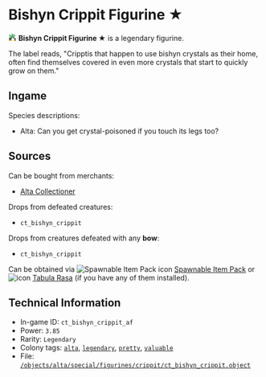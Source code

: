 # Bishyn Crippit Figurine ★

<img src="https://raw.githubusercontent.com/Ceterai/Enternia/main/objects/alta/special/figurines/crippit/ct_bishyn_crippit.png" alt="Bishyn Crippit Figurine ★ icon" loading="lazy" height="16px" width="auto" /> **Bishyn Crippit Figurine ★** is a legendary figurine.

The label reads, "Cripptis that happen to use bishyn crystals as their home, often find themselves covered in even more crystals that start to quickly grow on them."

## Ingame

Species descriptions:

- Alta: Can you get crystal-poisoned if you touch its legs too?

## Sources

Can be bought from merchants:

- [Alta Collectioner](https://ceterai.github.io/MyEnternia/Wiki/AltaCollectioner)

Drops from defeated creatures:

- `ct_bishyn_crippit`

Drops from creatures defeated with any **bow**:

- `ct_bishyn_crippit`

Can be obtained via <img src="https://raw.githubusercontent.com/Silverfeelin/Starbound-SpawnableItemPack/master/interface/sip/iconSmall.png" alt="Spawnable Item Pack icon" width="18" height="14"/> [Spawnable Item Pack](https://steamcommunity.com/sharedfiles/filedetails/?id=733665104) or <img src="https://steamuserimages-a.akamaihd.net/ugc/263843960696222713/3EC9A7C005541F7D577EBCB8C5736B4EFC9973D6/" alt="icon" width="8" height="12"/> [Tabula Rasa](https://community.playstarbound.com/resources/the-tabula-rasa.3222/) (if you have any of them installed).

## Technical Information

- In-game ID: `ct_bishyn_crippit_af`
- Power: `3.85`
- Rarity: `Legendary`
- Colony tags: [`alta`](https://ceterai.github.io/MyEnternia/Wiki/Tags/Alta), [`legendary`](https://ceterai.github.io/MyEnternia/Wiki/Tags/Legendary), [`pretty`](https://ceterai.github.io/MyEnternia/Wiki/Tags/Pretty), [`valuable`](https://ceterai.github.io/MyEnternia/Wiki/Tags/Valuable)
- File: [`/objects/alta/special/figurines/crippit/ct_bishyn_crippit.object`](https://github.com/Ceterai/Enternia/blob/main/objects/alta/special/figurines/crippit/ct_bishyn_crippit.object)
